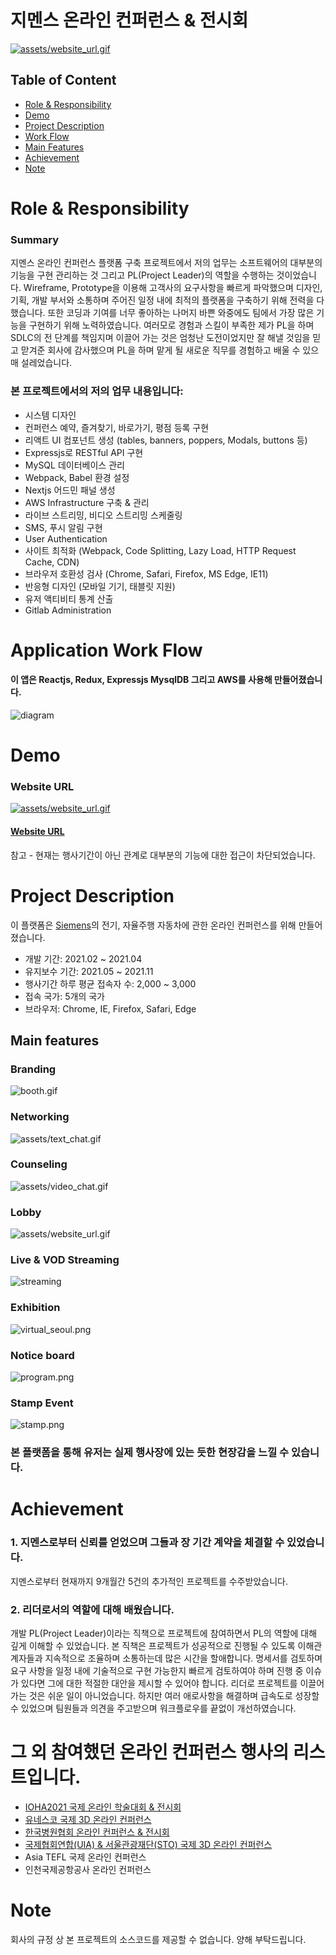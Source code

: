 # 지멘스 온라인 컨퍼런스 & 전시회
[![assets/website_url.gif](assets/website_url.gif)](https://siemens-evavconference.govent.io)

## Table of Content


- [Role & Responsibility](#Role--Responsibility)
- [Demo](#Demo)
- [Project Description](#Project-Description)
- [Work Flow](#Application-Work-Flow)
- [Main Features](#Main-features)
- [Achievement](#Achievement)
- [Note](#note)

# Role & Responsibility

### Summary
지멘스 온라인 컨퍼런스 플랫폼 구축 프로젝트에서 저의 업무는 소프트웨어의 대부분의 기능을 구현 관리하는 것 그리고 PL(Project Leader)의 역할을 수행하는 것이었습니다. Wireframe, Prototype을 이용해 고객사의 요구사항을 빠르게 파악했으며 디자인, 기획, 개발 부서와 소통하며 주어진 일정 내에 최적의 플랫폼을 구축하기 위해 전력을 다했습니다. 또한 코딩과 기여를 너무 좋아하는 나머지 바쁜 와중에도 팀에서 가장 많은 기능을 구현하기 위해 노력하였습니다. 여러모로 경험과 스킬이 부족한 제가 PL을 하며 SDLC의 전 단계를 책임지며 이끌어 가는 것은 엄청난 도전이었지만 잘 해낼 것임을 믿고 맏겨준 회사에 감사했으며 PL을 하며 맡게 될 새로운 직무를 경험하고 배울 수 있으매 설레었습니다.

### 본 프로젝트에서의 저의 업무 내용입니다:

- 시스템 디자인
- 컨퍼런스 예약, 즐겨찾기, 바로가기, 평점 등록 구현
- 리액트 UI 컴포넌트 생성 (tables, banners, poppers, Modals, buttons 등)
- Expressjs로 RESTful API 구현
- MySQL 데이터베이스 관리
- Webpack, Babel 환경 설정
- Nextjs 어드민 패널 생성
- AWS Infrastructure 구축 & 관리
- 라이브 스트리밍, 비디오 스트리밍 스케줄링
- SMS, 푸시 알림 구현
- User Authentication
- 사이트 최적화 (Webpack, Code Splitting, Lazy Load, HTTP Request Cache, CDN) 
- 브라우저 호환성 검사 (Chrome, Safari, Firefox, MS Edge, IE11)
- 반응형 디자인 (모바일 기기, 태블릿 지원)
- 유저 액티비티 통계 산출
- Gitlab Administration




# Application Work Flow

#### 이 앱은 Reactjs, Redux, Expressjs MysqlDB 그리고 AWS를 사용해 만들어졌습니다.

![diagram](assets/diagram.png)

# Demo

### Website URL
[![assets/website_url.gif](assets/website_url.gif)](https://siemens-evavconference.govent.io)
#### [Website URL](https://siemens-evavconference.govent.io/)

참고 - 현재는 행사기간이 아닌 관계로 대부분의 기능에 대한 접근이 차단되었습니다.

# Project Description

이 플랫폼은 [Siemens](https://www.siemens.com/global/en.html)의 전기, 자율주행 자동차에 관한 온라인 컨퍼런스를 위해 만들어졌습니다.

- 개발 기간: 2021.02 ~ 2021.04
- 유지보수 기간: 2021.05 ~ 2021.11
- 행사기간 하루 평균 접속자 수: 2,000 ~ 3,000
- 접속 국가: 5개의 국가
- 브라우저: Chrome, IE, Firefox, Safari, Edge

## Main features

### Branding

![booth.gif](assets/booth.gif)

### Networking

![assets/text_chat.gif](assets/text_chat.gif)

### Counseling

![assets/video_chat.gif](assets/video_chat.gif)

### Lobby

![assets/website_url.gif](assets/website_url.gif)

### Live & VOD Streaming

![streaming](assets/live_streaming.gif)

### Exhibition

![virtual_seoul.png](assets/exhibition.png)

### Notice board

![program.png](assets/program.png)

### Stamp Event

![stamp.png](assets/stamp.png)


### 본 플랫폼을 통해 유저는 실제 행사장에 있는 듯한 현장감을 느낄 수 있습니다. 



# Achievement

### 1. 지멘스로부터 신뢰를 얻었으며 그들과 장 기간 계약을 체결할 수 있었습니다.
지멘스로부터 현재까지 9개월간 5건의 추가적인 프로젝트를 수주받았습니다.


### 2. 리더로서의 역할에 대해 배웠습니다. 
개발 PL(Project Leader)이라는 직책으로 프로젝트에 참여하면서 PL의 역할에 대해 깊게 이해할 수 있었습니다. 본 직책은 프로젝트가 성공적으로 진행될 수 있도록 이해관계자들과 지속적으로 조율하며 소통하는데 많은 시간을 할애합니다. 명세서를 검토하며 요구 사항을 일정 내에 기술적으로 구현 가능한지 빠르게 검토하여야 하며 진행 중 이슈가 있다면 그에 대한 적절한 대안을 제시할 수 있어야 합니다. 리더로 프로젝트를 이끌어가는 것은 쉬운 일이 아니었습니다. 하지만 여러 애로사항을 해결하며 급속도로 성장할 수 있었으며 팀원들과 의견을 주고받으며 워크플로우를 끝없이 개선하였습니다.


# 그 외 참여했던 온라인 컨퍼런스 행사의 리스트입니다. 
- [IOHA2021 국제 온라인 학술대회 & 전시회](https://ioha2021conference.org/)
- [유네스코 국제 3D 온라인 컨퍼런스](https://iclc2021.govent.io/)
- [한국병원협회 온라인 컨퍼런스 & 전시회](https://khc2020.salin.co.kr) 
- [국제협회연합(UIA) & 서울관광재단(STO) 국제 3D 온라인 컨퍼런스](https://wclf2021.miceworld.or.kr/) 
- Asia TEFL 국제 온라인 컨퍼런스
- 인천국제공항공사 온라인 컨퍼런스

# Note

회사의 규정 상 본 프로젝트의 소스코드를 제공할 수 없습니다. 양해 부탁드립니다.
